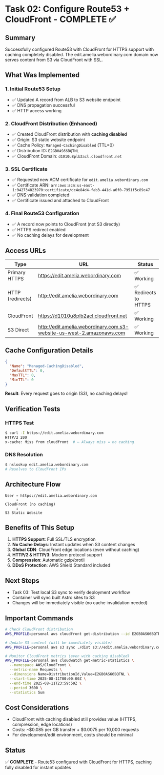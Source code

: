 # Task 02: Configure Route53 + CloudFront - COMPLETE ✅

## Summary
Successfully configured Route53 with CloudFront for HTTPS support with caching completely disabled. The edit.amelia.webordinary.com domain now serves content from S3 via CloudFront with SSL.

## What Was Implemented

### 1. Initial Route53 Setup
- ✅ Updated A record from ALB to S3 website endpoint
- ✅ DNS propagation successful
- ✅ HTTP access working

### 2. CloudFront Distribution (Enhanced)
- ✅ Created CloudFront distribution with **caching disabled**
- ✅ Origin: S3 static website endpoint
- ✅ Cache Policy: `Managed-CachingDisabled` (TTL=0)
- ✅ Distribution ID: `E2GB0AS66BQTNL`
- ✅ CloudFront Domain: `d1010u8plb2acl.cloudfront.net`

### 3. SSL Certificate
- ✅ Requested new ACM certificate for `edit.amelia.webordinary.com`
- ✅ Certificate ARN: `arn:aws:acm:us-east-1:942734823970:certificate/dc4e84d4-fab3-441d-a6f0-7951f5c89c47`
- ✅ DNS validation completed
- ✅ Certificate issued and attached to CloudFront

### 4. Final Route53 Configuration
- ✅ A record now points to CloudFront (not S3 directly)
- ✅ HTTPS redirect enabled
- ✅ No caching delays for development

## Access URLs

| Type | URL | Status |
|------|-----|--------|
| Primary HTTPS | https://edit.amelia.webordinary.com | ✅ Working |
| HTTP (redirects) | http://edit.amelia.webordinary.com | ✅ Redirects to HTTPS |
| CloudFront | https://d1010u8plb2acl.cloudfront.net | ✅ Working |
| S3 Direct | http://edit.amelia.webordinary.com.s3-website-us-west-2.amazonaws.com | ✅ Working |

## Cache Configuration Details

```json
{
  "Name": "Managed-CachingDisabled",
  "DefaultTTL": 0,
  "MaxTTL": 0,
  "MinTTL": 0
}
```

**Result**: Every request goes to origin (S3), no caching delays!

## Verification Tests

### HTTPS Test
```bash
$ curl -I https://edit.amelia.webordinary.com
HTTP/2 200
x-cache: Miss from cloudfront  # ← Always miss = no caching
```

### DNS Resolution
```bash
$ nslookup edit.amelia.webordinary.com
# Resolves to CloudFront IPs
```

## Architecture Flow

```
User → https://edit.amelia.webordinary.com
     ↓
CloudFront (no caching)
     ↓
S3 Static Website
```

## Benefits of This Setup

1. **HTTPS Support**: Full SSL/TLS encryption
2. **No Cache Delays**: Instant updates when S3 content changes
3. **Global CDN**: CloudFront edge locations (even without caching)
4. **HTTP/2 & HTTP/3**: Modern protocol support
5. **Compression**: Automatic gzip/brotli
6. **DDoS Protection**: AWS Shield Standard included

## Next Steps
- Task 03: Test local S3 sync to verify deployment workflow
- Container will sync built Astro sites to S3
- Changes will be immediately visible (no cache invalidation needed)

## Important Commands

```bash
# Check CloudFront distribution
AWS_PROFILE=personal aws cloudfront get-distribution --id E2GB0AS66BQTNL

# Update S3 content (will be immediately visible)
AWS_PROFILE=personal aws s3 sync ./dist s3://edit.amelia.webordinary.com --delete

# Monitor CloudFront metrics (even with caching disabled)
AWS_PROFILE=personal aws cloudwatch get-metric-statistics \
  --namespace AWS/CloudFront \
  --metric-name Requests \
  --dimensions Name=DistributionId,Value=E2GB0AS66BQTNL \
  --start-time 2025-08-11T00:00:00Z \
  --end-time 2025-08-11T23:59:59Z \
  --period 3600 \
  --statistics Sum
```

## Cost Considerations
- CloudFront with caching disabled still provides value (HTTPS, compression, edge locations)
- Costs: ~$0.085 per GB transfer + $0.0075 per 10,000 requests
- For development/edit environment, costs should be minimal

## Status
✅ **COMPLETE** - Route53 configured with CloudFront for HTTPS, caching fully disabled for instant updates